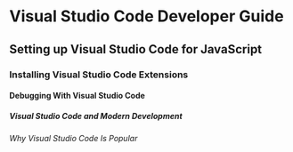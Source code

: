 # Visual Studio Code Developer Guide

## Setting up Visual Studio Code for JavaScript

### Installing Visual Studio Code Extensions

#### Debugging With Visual Studio Code

##### Visual Studio Code and Modern Development

###### Why Visual Studio Code Is Popular
